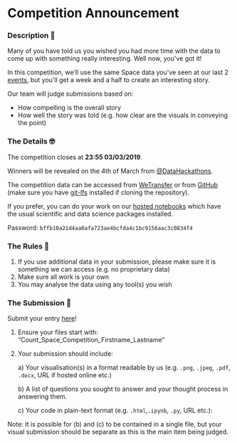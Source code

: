 # Competition Announcement

### Description 🏅

Many of you have told us you wished you had more time with the data to come up with something really interesting. Well now, you've got it!

In this competition, we'll use the same Space data you've seen at our last 2 [events](https://www.meetup.com/London-Open-Data-Hackathons/), but you'll get a week and a half to create an interesting story. 

 Our team will judge submissions based on:

- How compelling is the overall story
- How well the story was told (e.g. how clear are the visuals in conveying the point)

### The Details 🤓

The competition closes at **23:55 03/03/2019**.

Winners will be revealed on the 4th of March from [@DataHackathons](https://twitter.com/DataHackathons).

The competition data can be accessed from [WeTransfer](https://wetransfer.com/downloads/774ce83a5ade3848f36ca751372c353520190211123247/1284d3003d18d808d8b2044224bf05fc20190211123247/0383b7) or from [GitHub](https://github.com/count/hackathons/tree/master/Space/Data) (make sure you have [git-lfs](https://help.github.com/articles/installing-git-large-file-storage/) installed if cloning the repository). 

If you prefer, you can do your work on our [hosted notebooks](https://play.count.co/jupyter/tree/work) which have the usual scientific and data science packages installed.

Password: ```bffb10a21d4aa0afa723ae4bcfda4c1bc9156aac3c0834f4```

### The Rules 📜

1. If you use additional data in your submission, please make sure it is something we can access (e.g. no proprietary data)
2. Make sure all work is your own
3. You may analyse the data using any tool(s) you wish

### The Submission 💾

Submit your entry [here](https://www.surveygizmo.com/s3/4851828/Space-Data-Competition-Entry-Form)!

1. Ensure your files start with: “Count_Space_Competition_Firstname_Lastname”
2. Your submission should include:

    a) Your visualisation(s) in a format readable by us (e.g. `.png`, `.jpeg`, `.pdf`, `.docx`, URL if hosted online etc.)
    
    b) A list of questions you sought to answer and your thought process in answering them. 
    
    c) Your code in plain-text format (e.g. `.html`,`.ipynb`, `.py`, URL etc.):

Note: It is possible for (b) and (c) to be contained in a single file, but your visual submission should be separate as this is the main item being judged.
